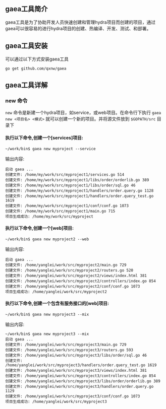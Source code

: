 ## gaea工具简介
gaea工具是为了协助开发人员快速创建和管理hydra项目而创建的项目，通过gaea可以很容易的进行hydra项目的创建、热编译、开发、测试、和部署。

## gaea工具安装
可以通过以下方式安装gaea工具

`go get github.com/qxnw/gaea`

## gaea工具详解

###    new 命令

`new` 命令是新建一个hydra项目，如service，或web项目。在命令行下执行 `gaea new <项目名> <模式>` 就可以创建一个新的项目。并将源文件放到 `$GOPATH/src` 目录下

#### 执行以下命令,创建一个[services]项目:

`~/work/bin$ gaea new myproject --service`

输出内容:
```
启动 gaea ...
创建文件: /home/my/work/src/myproject1/services.go 514
创建文件: /home/my/work/src/myproject1/libs/order/orderlib.go 389
创建文件: /home/my/work/src/myproject1/libs/order/sql.go 46
创建文件: /home/my/work/src/myproject1/handlers/order.query.go 1128
创建文件: /home/my/work/src/myproject1/handlers/order.query_test.go 1619
创建文件: /home/my/work/src/myproject1/conf/conf.go 1073
创建文件: /home/my/work/src/myproject1/main.go 715
项目生成成功: /home/my/work/src/myproject
```
#### 执行以下命令,创建一个[web]项目:

`~/work/bin$ gaea new myproject2 --web`

输出内容:
```
启动 gaea ...
创建文件: /home/yanglei/work/src/myproject2/main.go 729
创建文件: /home/yanglei/work/src/myproject2/routers.go 520
创建文件: /home/yanglei/work/src/myproject2/views/index.html 381
创建文件: /home/yanglei/work/src/myproject2/controllers/index.go 854
创建文件: /home/yanglei/work/src/myproject2/conf/conf.go 1073
项目生成成功: /home/yanglei/work/src/myproject2
```

#### 执行以下命令,创建一个包含有服务接口的[web]项目:

`~/work/bin$ gaea new myproject3 --mix`

输出内容:

```
~/work/bin$ gaea new myproject3 --mix
启动 gaea ...
创建文件: /home/yanglei/work/src/myproject3/main.go 729
创建文件: /home/yanglei/work/src/myproject3/routers.go 593
创建文件: /home/yanglei/work/src/myproject3/libs/order/sql.go 46
创建文件: /home/yanglei/work/src/myproject3/handlers/order.query_test.go 1619
创建文件: /home/yanglei/work/src/myproject3/views/index.html 381
创建文件: /home/yanglei/work/src/myproject3/controllers/index.go 854
创建文件: /home/yanglei/work/src/myproject3/libs/order/orderlib.go 389
创建文件: /home/yanglei/work/src/myproject3/handlers/order.query.go 1129
创建文件: /home/yanglei/work/src/myproject3/conf/conf.go 1073
项目生成成功: /home/yanglei/work/src/myproject3

```